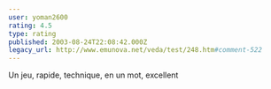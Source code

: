 ```yaml
---
user: yoman2600
rating: 4.5
type: rating
published: 2003-08-24T22:08:42.000Z
legacy_url: http://www.emunova.net/veda/test/248.htm#comment-522
---
```

Un jeu, rapide, technique, en un mot, excellent